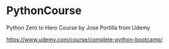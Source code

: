 # PythonCourse
Python Zero to Hero Course by Jose Portilla from Udemy

https://www.udemy.com/course/complete-python-bootcamp/
